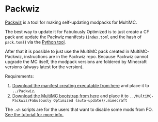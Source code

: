 # Packwiz

[Packwiz](https://github.com/comp500/packwiz) is a tool for making self-updating modpacks for MultiMC.

The best way to update it for Fabulously Optimized is to just create a CF pack and update the Packwiz manifests (`index.toml` and the hash of `pack.toml`) via the [Python tool](https://github.com/Fabulously-Optimized/fabulously-optimized/blob/main/CLI%20tools/CurseForge%20to%20Packwiz-Modrinth.py).

After that it is possible to just use the MultiMC pack created in MultiMC-Packwiz, instructions are in the Packwiz repo. Because Packwiz cannot upgrade the MC itself, the modpack versions are foldered by Minecraft versions (always latest for the version).

Requirements:

1. [Download the manifest creating executable from here](https://github.com/comp500/packwiz/actions) and place it to `../Packwiz`.
2. [Download the MultiMC bootstrap from here](https://github.com/comp500/packwiz-installer-bootstrap/releases) and place it to `../MultiMC-Packwiz/Fabulously Optimized (auto-update)/.minecraft`

The `.sh` scripts are for the users that want to disable some mods from FO. [See the tutorial for more info.](https://fabulously-optimized.gitbook.io/modpack/readme/multimc-auto-update#can-i-ignore-some-of-the-mods)
